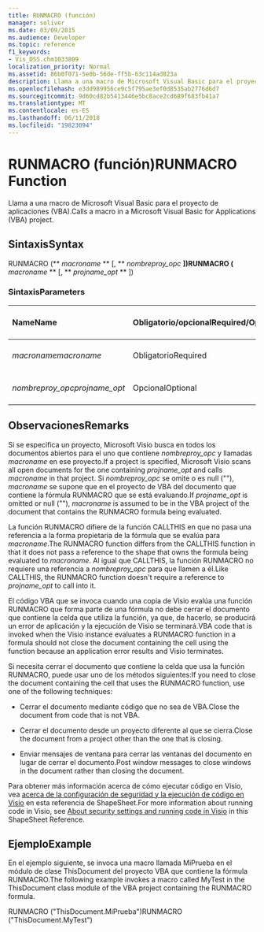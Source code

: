 ```yaml
---
title: RUNMACRO (función)
manager: soliver
ms.date: 03/09/2015
ms.audience: Developer
ms.topic: reference
f1_keywords:
- Vis_DSS.chm1033809
localization_priority: Normal
ms.assetid: 86b0f071-5e0b-56de-ff5b-63c114ad823a
description: Llama a una macro de Microsoft Visual Basic para el proyecto de aplicaciones (VBA).
ms.openlocfilehash: e3dd989956ce9c5f795ae3ef0d8535ab2776d6d7
ms.sourcegitcommit: 9d60cd82b5413446e5bc8ace2cd689f683fb41a7
ms.translationtype: MT
ms.contentlocale: es-ES
ms.lasthandoff: 06/11/2018
ms.locfileid: "19823094"
---
```

# <a name="runmacro-function"></a><span data-ttu-id="93767-103">RUNMACRO (función)</span><span class="sxs-lookup"><span data-stu-id="93767-103">RUNMACRO Function</span></span>

<span data-ttu-id="93767-104">Llama a una macro de Microsoft Visual Basic para el proyecto de aplicaciones (VBA).</span><span class="sxs-lookup"><span data-stu-id="93767-104">Calls a macro in a Microsoft Visual Basic for Applications (VBA) project.</span></span> 
  
## <a name="syntax"></a><span data-ttu-id="93767-105">Sintaxis</span><span class="sxs-lookup"><span data-stu-id="93767-105">Syntax</span></span>

<span data-ttu-id="93767-106">RUNMACRO (** *macroname* ** [, ** *nombreproy_opc* **])</span><span class="sxs-lookup"><span data-stu-id="93767-106">RUNMACRO (** *macroname* ** [, ** *projname_opt* ** ])</span></span> 
  
### <a name="parameters"></a><span data-ttu-id="93767-107">Sintaxis</span><span class="sxs-lookup"><span data-stu-id="93767-107">Parameters</span></span>

|<span data-ttu-id="93767-108">**Name**</span><span class="sxs-lookup"><span data-stu-id="93767-108">**Name**</span></span>|<span data-ttu-id="93767-109">**Obligatorio/opcional**</span><span class="sxs-lookup"><span data-stu-id="93767-109">**Required/Optional**</span></span>|<span data-ttu-id="93767-110">**Tipo de datos**</span><span class="sxs-lookup"><span data-stu-id="93767-110">**Data Type**</span></span>|<span data-ttu-id="93767-111">**Descripción**</span><span class="sxs-lookup"><span data-stu-id="93767-111">**Description**</span></span>|
|:-----|:-----|:-----|:-----|
| <span data-ttu-id="93767-112">_macroname_</span><span class="sxs-lookup"><span data-stu-id="93767-112">_macroname_</span></span> <br/> |<span data-ttu-id="93767-113">Obligatorio</span><span class="sxs-lookup"><span data-stu-id="93767-113">Required</span></span>  <br/> |<span data-ttu-id="93767-114">**String**</span><span class="sxs-lookup"><span data-stu-id="93767-114">**String**</span></span> <br/> |<span data-ttu-id="93767-115">Nombre de la macro por llamar.</span><span class="sxs-lookup"><span data-stu-id="93767-115">The name of the macro to call.</span></span>  <br/> |
| <span data-ttu-id="93767-116">_nombreproy_opc_</span><span class="sxs-lookup"><span data-stu-id="93767-116">_projname_opt_</span></span> <br/> |<span data-ttu-id="93767-117">Opcional</span><span class="sxs-lookup"><span data-stu-id="93767-117">Optional</span></span>  <br/> |<span data-ttu-id="93767-118">**String**</span><span class="sxs-lookup"><span data-stu-id="93767-118">**String**</span></span> <br/> | <span data-ttu-id="93767-119">Proyecto que contiene la macro.</span><span class="sxs-lookup"><span data-stu-id="93767-119">The project that contains the macro.</span></span>  <br/> |
   
## <a name="remarks"></a><span data-ttu-id="93767-120">Observaciones</span><span class="sxs-lookup"><span data-stu-id="93767-120">Remarks</span></span>

<span data-ttu-id="93767-121">Si se especifica un proyecto, Microsoft Visio busca en todos los documentos abiertos para el uno que contiene _nombreproy_opc_ y llamadas _macroname_ en ese proyecto.</span><span class="sxs-lookup"><span data-stu-id="93767-121">If a project is specified, Microsoft Visio scans all open documents for the one containing  _projname_opt_ and calls  _macroname_ in that project.</span></span> <span data-ttu-id="93767-122">Si _nombreproy_opc_ se omite o es null (""), _macroname_ se supone que en el proyecto de VBA del documento que contiene la fórmula RUNMACRO que se está evaluando.</span><span class="sxs-lookup"><span data-stu-id="93767-122">If  _projname_opt_ is omitted or null (""),  _macroname_ is assumed to be in the VBA project of the document that contains the RUNMACRO formula being evaluated.</span></span> 
  
<span data-ttu-id="93767-123">La función RUNMACRO difiere de la función CALLTHIS en que no pasa una referencia a la forma propietaria de la fórmula que se evalúa para _macroname_.</span><span class="sxs-lookup"><span data-stu-id="93767-123">The RUNMACRO function differs from the CALLTHIS function in that it does not pass a reference to the shape that owns the formula being evaluated to  _macroname_.</span></span> <span data-ttu-id="93767-124">Al igual que CALLTHIS, la función RUNMACRO no requiere una referencia a _nombreproy_opc_ para que llamen a él.</span><span class="sxs-lookup"><span data-stu-id="93767-124">Like CALLTHIS, the RUNMACRO function doesn't require a reference to  _projname_opt_ to call into it.</span></span> 
  
 <span data-ttu-id="93767-125">El código VBA que se invoca cuando una copia de Visio evalúa una función RUNMACRO que forma parte de una fórmula no debe cerrar el documento que contiene la celda que utiliza la función, ya que, de hacerlo, se producirá un error de aplicación y la ejecución de Visio se terminará.</span><span class="sxs-lookup"><span data-stu-id="93767-125">VBA code that is invoked when the Visio instance evaluates a RUNMACRO function in a formula should not close the document containing the cell using the function because an application error results and Visio terminates.</span></span> 
  
<span data-ttu-id="93767-126">Si necesita cerrar el documento que contiene la celda que usa la función RUNMACRO, puede usar uno de los métodos siguientes:</span><span class="sxs-lookup"><span data-stu-id="93767-126">If you need to close the document containing the cell that uses the RUNMACRO function, use one of the following techniques:</span></span>
  
- <span data-ttu-id="93767-127">Cerrar el documento mediante código que no sea de VBA.</span><span class="sxs-lookup"><span data-stu-id="93767-127">Close the document from code that is not VBA.</span></span>
    
- <span data-ttu-id="93767-128">Cerrar el documento desde un proyecto diferente al que se cierra.</span><span class="sxs-lookup"><span data-stu-id="93767-128">Close the document from a project other than the one that is closing.</span></span>
    
- <span data-ttu-id="93767-129">Enviar mensajes de ventana para cerrar las ventanas del documento en lugar de cerrar el documento.</span><span class="sxs-lookup"><span data-stu-id="93767-129">Post window messages to close windows in the document rather than closing the document.</span></span>
    
<span data-ttu-id="93767-130">Para obtener más información acerca de cómo ejecutar código en Visio, vea [acerca de la configuración de seguridad y la ejecución de código en Visio](about-security-settings-and-running-code-in-visio-shapesheet.md) en esta referencia de ShapeSheet.</span><span class="sxs-lookup"><span data-stu-id="93767-130">For more information about running code in Visio, see [About security settings and running code in Visio](about-security-settings-and-running-code-in-visio-shapesheet.md) in this ShapeSheet Reference.</span></span> 
  
## <a name="example"></a><span data-ttu-id="93767-131">Ejemplo</span><span class="sxs-lookup"><span data-stu-id="93767-131">Example</span></span>

<span data-ttu-id="93767-132">En el ejemplo siguiente, se invoca una macro llamada MiPrueba en el módulo de clase ThisDocument del proyecto VBA que contiene la fórmula RUNMACRO.</span><span class="sxs-lookup"><span data-stu-id="93767-132">The following example invokes a macro called MyTest in the ThisDocument class module of the VBA project containing the RUNMACRO formula.</span></span> 
  
<span data-ttu-id="93767-133">RUNMACRO ("ThisDocument.MiPrueba")</span><span class="sxs-lookup"><span data-stu-id="93767-133">RUNMACRO ("ThisDocument.MyTest")</span></span> 
  

